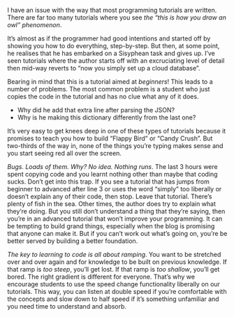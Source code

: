 I have an issue with the way that most programming tutorials are written. There are far too many tutorials where you see *the “this is how you draw an owl” phenomenon*.

It’s almost as if the programmer had good intentions and started off by showing you how to do everything, step-by-step. But then, at some point, he realises that he has embarked on a Sisyphean task and gives up. I’ve seen tutorials where the author starts off with an excruciating level of detail then mid-way reverts to “now you simply set up a cloud database”. 

Bearing in mind that this is a tutorial aimed at *beginners*! This leads to a number of problems. 
The most common problem is a student who just copies the code in the tutorial and has no clue what any of it does. 
- Why did he add that extra line after parsing the JSON? 
- Why is he making this dictionary differently from the last one? 

It’s very easy to get knees deep in one of these types of tutorials because it promises to teach you how to build “Flappy Bird” or “Candy Crush”. 
But two-thirds of the way in, none of the things you’re typing makes sense and you start seeing red all over the screen. 

*Bugs. Loads of them. Why? No idea. Nothing runs*. 
The last 3 hours were spent copying code and you learnt nothing other than maybe that coding sucks. Don’t get into this trap. 
If you see a tutorial that has jumps from beginner to advanced after line 3 or uses the word “simply” too liberally or doesn’t explain any of their code, then stop. Leave that tutorial. There’s plenty of fish in the sea. 
Other times, the author does try to explain what they’re doing. But you still don’t understand a thing that they’re saying, then you’re in an advanced tutorial that won’t improve your programming. It can be tempting to build grand things, especially when the blog is promising that anyone can make it. But if you can’t work out what’s going on, you’re be better served by building a better foundation.

*The key to learning to code is all about ramping*. You want to be stretched over and over again and for knowledge to be built on previous knowledge. If that ramp is *too steep*, you’ll get lost. If that ramp is *too shallow*, you’ll get bored. The right gradient is different for everyone. 
That’s why we encourage students to use the speed change functionality liberally on our tutorials. This way, you can listen at double speed if you’re comfortable with the concepts and slow down to half speed if it’s something unfamiliar and you need time to understand and absorb.